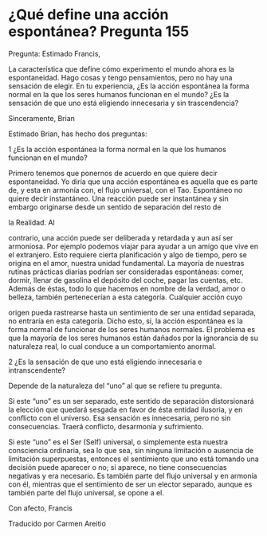 # ¿Qué define una acción espontánea? Pregunta 155

Pregunta: Estimado Francis,

La característica que define cómo experimento el mundo ahora es la espontaneidad. Hago cosas y tengo pensamientos, pero no hay una sensación de elegir. En tu experiencia, ¿Es la acción espontánea la forma normal en la que los seres humanos funcionan en el mundo? ¿Es la sensación de que uno está eligiendo innecesaria y sin trascendencia?

Sinceramente, Brian

Estimado Brian, has hecho dos preguntas:

1 ¿Es la acción espontánea la forma normal en la que los humanos funcionan en el mundo?

Primero tenemos que ponernos de acuerdo en que quiere decir espontaneidad. Yo diría que una acción espontánea es aquella que es parte de, y esta en armonía con, el flujo universal, con el Tao. Espontáneo no quiere decir instantáneo. Una reacción puede ser instantánea y sin embargo originarse desde un sentido de separación del resto de

la Realidad. Al

contrario, una acción puede ser deliberada y retardada y aun así ser armoniosa. Por ejemplo podemos viajar para ayudar a un amigo que vive en el extranjero. Esto requiere cierta planificación y algo de tiempo, pero se origina en el amor, nuestra unidad fundamental. La mayoría de nuestras rutinas prácticas diarias podrían ser consideradas espontáneas: comer, dormir, llenar de gasolina el depósito del coche, pagar las cuentas, etc. Además de éstas, todo lo que hacemos en nombre de la verdad, amor o belleza, también pertenecerían a esta categoría. Cualquier acción cuyo

origen pueda rastrearse hasta un sentimiento de ser una entidad separada, no entraría en esta categoría. Dicho esto, sí, la acción espontánea es la forma normal de funcionar de los seres humanos normales. El problema es que la mayoría de los seres humanos están dañados por la ignorancia de su naturaleza real, lo cual conduce a un comportamiento anormal.

2 ¿Es la sensación de que uno está eligiendo innecesaria e intranscendente?

Depende de la naturaleza del “uno” al que se refiere tu pregunta.

Si este “uno” es un ser separado, este sentido de separación distorsionará la elección que quedará sesgada en favor de ésta entidad ilusoria, y en conflicto con el universo. Esa sensación es innecesaria, pero no sin consecuencias. Traerá conflicto, desarmonía y sufrimiento.

Si este “uno” es el Ser (Self) universal, o simplemente esta nuestra consciencia ordinaria, sea lo que sea, sin ninguna limitación o ausencia de limitación superpuestas, entonces el sentimiento que uno está tomando una decisión puede aparecer o no; si aparece, no tiene consecuencias negativas y era necesario. Es también parte del flujo universal y en armonía con él, mientras que el sentimiento de ser un elector separado, aunque es también parte del flujo universal, se opone a el.

Con afecto, Francis

Traducido por Carmen Areitio

